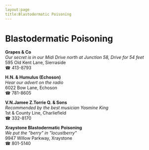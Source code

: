 ```yaml
---
layout:page
title:Blastodermatic Poisoning
---
```

# Blastodermatic Poisoning

**Grapes & Co**  
_Our secret is in our Midi 
Drive north at Junction 58, Drive for 54 feet_  
595 Old Kent Lane, Sierraside  
☎ 413-8793



**H.N. & Humulus (Echoson)**  
_Hear our advert on the radio_  
6022 Bow Lane, Echoson  
☎ 781-8605



**V.N.Jamee Z.Torrie Q. & Sons**  
_Recommended by the best musician Yasmine King_  
1st & County Line, Charliefield  
☎ 332-8170



**Xraystone Blastodermatic Poisoning**  
_We put the "berry" in "locustberry"_  
9947 Willow Parkway, Xraystone  
☎ 801-5140



